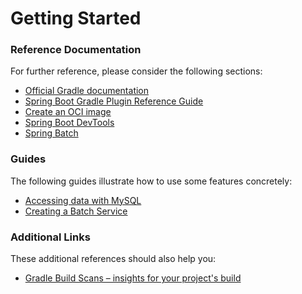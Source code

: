 # Getting Started

### Reference Documentation

For further reference, please consider the following sections:

* [Official Gradle documentation](https://docs.gradle.org)
* [Spring Boot Gradle Plugin Reference Guide](https://docs.spring.io/spring-boot/docs/2.7.13/gradle-plugin/reference/html/)
* [Create an OCI image](https://docs.spring.io/spring-boot/docs/2.7.13/gradle-plugin/reference/html/#build-image)
* [Spring Boot DevTools](https://docs.spring.io/spring-boot/docs/2.7.13/reference/htmlsingle/#using.devtools)
* [Spring Batch](https://docs.spring.io/spring-boot/docs/2.7.13/reference/htmlsingle/#howto.batch)

### Guides

The following guides illustrate how to use some features concretely:

* [Accessing data with MySQL](https://spring.io/guides/gs/accessing-data-mysql/)
* [Creating a Batch Service](https://spring.io/guides/gs/batch-processing/)

### Additional Links

These additional references should also help you:

* [Gradle Build Scans – insights for your project's build](https://scans.gradle.com#gradle)

